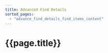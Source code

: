 ```yaml
---
title: Advanced Find Details
sorted_pages:
  - "advance_find_details_find_items_content"
---
```

# {{page.title}}
